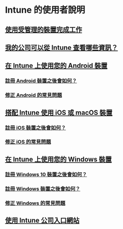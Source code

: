 # Intune 的使用者說明
## [使用受管理的裝置完成工作](use-managed-devices-to-get-work-done.md)
## [我的公司可以從 Intune 查看哪些資訊？](what-info-can-your-company-see-when-you-enroll-your-device-in-intune.md)
## [在 Intune 上使用您的 Android 裝置](using-your-android-device-with-intune.md)
### [註冊 Android 裝置之後會如何？](what-happens-if-you-install-the-company-portal-app-and-enroll-your-device-in-intune-android.md)
### [修正 Android 的常見問題](troubleshoot-your-device-android.md)
## [搭配 Intune 使用 iOS 或 macOS 裝置](using-your-iOS-or-macOS-device-with-intune.md)
### [註冊 iOS 裝置之後會如何？](what-happens-if-you-install-the-company-portal-app-and-enroll-your-device-in-intune-ios.md)
### [修正 iOS 的常見問題](troubleshoot-your-device-iOS.md)
## [在 Intune 上使用您的 Windows 裝置](using-your-windows-device-with-intune.md)
### [註冊 Windows 10 裝置之後會如何？](what-happens-if-you-install-the-company-portal-app-and-enroll-your-device-in-intune-windows10.md)
### [註冊 Windows 裝置之後會如何？](what-happens-if-you-install-the-company-portal-app-and-enroll-your-device-in-intune-windows.md)
### [修正 Windows 的常見問題](troubleshoot-your-device-windows.md)
## [使用 Intune 公司入口網站](using-the-intune-company-portal-website.md)


<!--HONumber=Feb17_HO3-->


